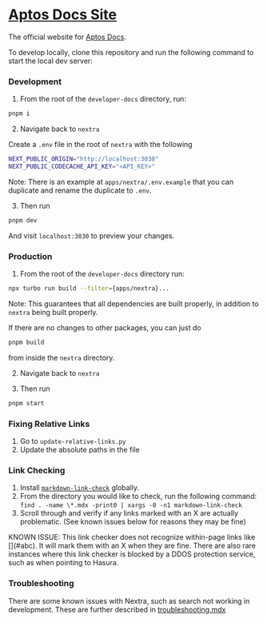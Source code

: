 # [Aptos Docs Site](https://docs.aptos.dev)

The official website for [Aptos Docs](https://github.com/aptos-labs/nextra).

To develop locally, clone this repository and run the following command to start
the local dev server:

### Development

1. From the root of the `developer-docs` directory, run:

```bash filename="Terminal"
pnpm i
```

2. Navigate back to `nextra`

Create a `.env` file in the root of `nextra` with the following

```bash filename="Terminal"
NEXT_PUBLIC_ORIGIN="http://localhost:3030"
NEXT_PUBLIC_CODECACHE_API_KEY="<API_KEY>"
```

Note: There is an example at `apps/nextra/.env.example` that
you can duplicate and rename the duplicate to `.env`.

3. Then run

```bash filename="Terminal"
pnpm dev
```

And visit `localhost:3030` to preview your changes.

### Production

1. From the root of the `developer-docs` directory run:

```bash filename="Terminal"
npx turbo run build --filter={apps/nextra}...
```

Note: This guarantees that all dependencies are built properly, in addition to `nextra` being built properly.

If there are no changes to other packages, you can just do

```bash filename="Terminal"
pnpm build
```

from inside the `nextra` directory.

2. Navigate back to `nextra`

3. Then run

```bash filename="Terminal"
pnpm start
```

### Fixing Relative Links

1. Go to `update-relative-links.py`
2. Update the absolute paths in the file

### Link Checking

1. Install [`markdown-link-check`](https://www.npmjs.com/package/markdown-link-check) globally.
2. From the directory you would like to check, run the following command:
   `find . -name \*.mdx -print0 | xargs -0 -n1 markdown-link-check`
3. Scroll through and verify if any links marked with an X are actually problematic. (See known issues below for reasons they may be fine)

KNOWN ISSUE: This link checker does not recognize within-page links like \[\]\(#abc\). It will mark them with an X when they are fine.
There are also rare instances where this link checker is blocked by a DDOS protection service, such as when pointing to Hasura.

### Troubleshooting

There are some known issues with Nextra, such as search not working in development. These are further described in
[troubleshooting.mdx](pages/en/developer-platforms/contribute/setup/troubleshooting.mdx)
